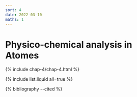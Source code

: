 ```yaml
---
sort: 4
date: 2022-03-10
maths: 1
---
```


# Physico-chemical analysis in Atomes

{% include chap-4/chap-4.html %}

{% include list.liquid all=true %}

{% bibliography --cited %}
